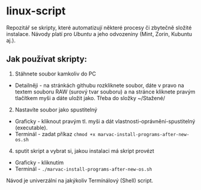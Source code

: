 # linux-script
Repozitář se skripty, které automatizují některé procesy či zbytečně složité instalace. Návody platí pro *Ubuntu* a jeho odvozeniny (Mint, Zorin, Kubuntu aj.).

## Jak používat skripty:
1) Stáhnete soubor kamkoliv do PC
  - Detailněji - na stránkách githubu rozkliknete soubor, dáte v pravo na textem souboru RAW (surový tvar souboru) a na stránce kliknete pravým tlačítkem myši a dáte uložit jako. Třeba do složky ~/Stažené/

2) Nastavíte soubor jako spustitelný
  - Graficky - kliknout pravým tl. myši a dát vlastnosti-oprávnění-spustitelný (executable).  
  - Terminál - zadat příkaz `chmod +x marvac-install-programs-after-new-os.sh`

4) sputit skript a vybrat si, jakou instalaci má skript provézt 
  - Graficky - kliknutím
  - Terminál - `./marvac-install-programs-after-new-os.sh`

Návod je univerzální na jakýkoliv Termínálový (Shell) script.
